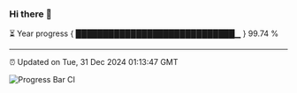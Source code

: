 ### Hi there 👋

⏳ Year progress { █████████████████████████████▁ } 99.74 %

---

⏰ Updated on Tue, 31 Dec 2024 01:13:47 GMT

![Progress Bar CI](https://github.com/JuvenileQ/Progress-Bar-CI/workflows/main/badge.svg)
